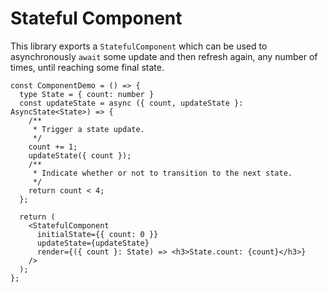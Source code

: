 # Stateful Component

This library exports a `StatefulComponent` which can be used to asynchronously
`await` some update and then refresh again, any number of times, until reaching
some final state.

```tsx
const ComponentDemo = () => {
  type State = { count: number }
  const updateState = async ({ count, updateState }: AsyncState<State>) => {
    /**
     * Trigger a state update.
     */
    count += 1;
    updateState({ count });
    /**
     * Indicate whether or not to transition to the next state.
     */
    return count < 4;
  };

  return (
    <StatefulComponent
      initialState={{ count: 0 }}
      updateState={updateState}
      render={({ count }: State) => <h3>State.count: {count}</h3>}
    />
  );
};
```
